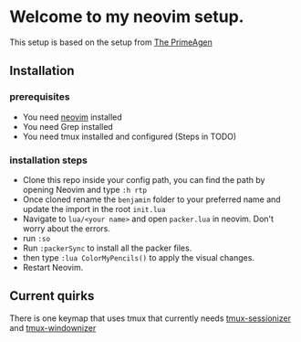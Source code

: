 # Welcome to my neovim setup.

This setup is based on the setup from [The PrimeAgen](https://www.youtube.com/watch?v=w7i4amO_zaE)

## Installation

### prerequisites
- You need [neovim](https://neovim.io/) installed
- You need Grep installed
- You need tmux installed and configured (Steps in TODO)

### installation steps
- Clone this repo inside your config path, you can find the path by opening Neovim and type `:h rtp`
- Once cloned rename the `benjamin` folder to your preferred name and update the import in the root `init.lua` 
- Navigate to `lua/<your name>` and open `packer.lua` in neovim. Don't worry about the errors.
- run `:so`
- Run `:packerSync` to install all the packer files.
- then type `:lua ColorMyPencils()` to apply the visual changes.
- Restart Neovim.

## Current quirks
There is one keymap that uses tmux that currently needs [tmux-sessionizer](https://github.com/ThePrimeagen/.dotfiles/blob/master/bin/.local/scripts/tmux-sessionizer) and [tmux-windownizer](https://github.com/ThePrimeagen/.dotfiles/blob/master/bin/.local/scripts/tmux-windowizer)
